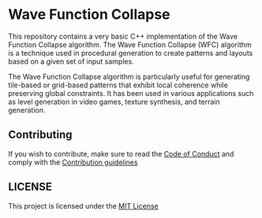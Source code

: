 # Wave Function Collapse

This repository contains a very basic C++ implementation of the Wave Function Collapse algorithm. The Wave Function Collapse (WFC) algorithm is a technique used in procedural generation to create patterns and layouts based on a given set of input samples.

The Wave Function Collapse algorithm is particularly useful for generating tile-based or grid-based patterns that exhibit local coherence while preserving global constraints. It has been used in various applications such as level generation in video games, texture synthesis, and terrain generation.

## Contributing
If you wish to contribute, make sure to read the [Code of Conduct](CODE_OF_CONDUCT.md) and comply with the [Contribution guidelines](CONTRIBUTING.md)

## LICENSE
This project is licensed under the [MIT License](LICENSE.md)
